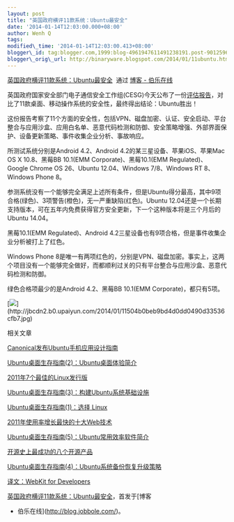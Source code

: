 ```yaml
--- 
layout: post 
title: "英国政府横评11款系统：Ubuntu最安全" 
date: '2014-01-14T12:03:00.000+08:00' 
author: Wenh Q
tags:
modified\_time: '2014-01-14T12:03:00.413+08:00' 
blogger\_id: tag:blogger.com,1999:blog-4961947611491238191.post-9012596479819460315
blogger\_orig\_url: http://binaryware.blogspot.com/2014/01/11ubuntu.html
---
```

[英国政府横评11款系统：Ubuntu最安全](http://blog.jobbole.com/55460/)  通过
[博客 - 伯乐在线](http://blog.jobbole.com/)



英国政府国家安全部门电子通信安全工作组(CESG)今天公布了一份[评估报告](http://insights.ubuntu.com/wp-content/uploads/UK-Gov-Report-Summary.pdf)，对比了11款桌面、移动操作系统的安全性，最终得出结论：Ubuntu胜出！



这份报告考察了11个方面的安全性，包括VPN、磁盘加密、认证、安全启动、平台整合与应用沙盒、应用白名单、恶意代码检测和防御、安全策略增强、外部界面保护、设备更新策略、事件收集企业分析、事故响应。



所测试系统分别是Android 4.2、Android 4.2的某三星设备、苹果iOS、苹果Mac
OS X 10.8、黑莓BB 10.1(EMM Corporate)、黑莓10.1(EMM Regulated)、Google
Chrome OS 26、Ubuntu 12.04、Windows 7/8、Windows RT 8、Windows Phone
8。



参测系统没有一个能够完全满足上述所有条件，但是Ubuntu得分最高，其中9项合格(绿色)、3项警告(橙色)，无一严重缺陷(红色)。Ubuntu
12.04还是一个长期支持版本，可在五年内免费获得官方安全更新，下一个这种版本将是三个月后的Ubuntu
14.04。



黑莓10.1(EMM Regulated)、Android
4.2三星设备也有9项合格，但是事件收集企业分析被打上了红色。



Windows Phone
8是唯一有两项红色的，分别是VPN、磁盘加密。事实上，这两个项目没有一个能够完全做好，而都顺利过关的只有平台整合与应用沙盒、恶意代码检测和防御。



绿色合格项最少的是Android 4.2、黑莓BB 10.1(EMM Corporate)，都只有5项。



[![](https://images-blogger-opensocial.googleusercontent.com/gadgets/proxy?url=http%3A%2F%2Fjbcdn2.b0.upaiyun.com%2F2014%2F01%2F11504b0beb9bd4d0dd0490d33536cfb7.jpg&container=blogger&gadget=a&rewriteMime=image%2F*)](http://jbcdn2.b0.upaiyun.com/2014/01/11504b0beb9bd4d0dd0490d33536cfb7.jpg)



相关文章

[Canonical发布Ubuntu手机应用设计指南](http://blog.jobbole.com/33464/)

[Ubuntu桌面生存指南(2)：Ubuntu桌面体验简介](http://blog.jobbole.com/29668/)

[2011年7个最佳的Linux发行版](http://blog.jobbole.com/1236/)

[Ubuntu桌面生存指南(3)：构建Ubuntu系统基础设施](http://blog.jobbole.com/29848/)

[Ubuntu桌面生存指南(1)：选择 Linux](http://blog.jobbole.com/29546/)

[2011年使用率增长最快的十大Web技术](http://blog.jobbole.com/11468/)

[Ubuntu桌面生存指南(5)：Ubuntu常用效率软件简介](http://blog.jobbole.com/32249/)

[开源史上最成功的八个开源产品](http://blog.jobbole.com/179/)

[Ubuntu桌面生存指南(4)：Ubuntu系统备份恢复升级策略](http://blog.jobbole.com/31218/)

[译文：WebKit for Developers](http://blog.jobbole.com/34935/)



[英国政府横评11款系统：Ubuntu最安全](http://blog.jobbole.com/55460/)，首发于[博客
- 伯乐在线](http://blog.jobbole.com/)。
